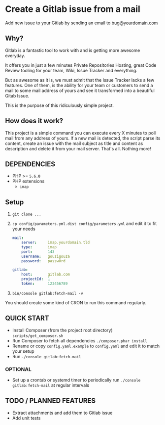# Create a Gitlab issue from a mail

Add new issue to your Gitlab by sending an email to bug@yourdomain.com

## Why?

Gitlab is a fantastic tool to work with and is getting more awesome everyday.

It offers you in just a few minutes Private Repositories Hosting, great Code Review tooling for your team, Wiki,
Issue Tracker and everything.

But as awesome as it is, we must admit that the Issue Tracker lacks a few features. One of them, is the ability for your
team or customers to send a mail to some mail address of yours and see it transformed into a beautiful Gitab Issue.

This is the purpose of this ridiculously simple project.

## How does it work?

This project is a simple command you can execute every X minutes to poll mail from any address of yours.
If a new mail is detected, the script parse its content, create an issue with the mail subject as title and content as
description and delete it from your mail server. That's all. Nothing more!

## DEPENDENCIES

- PHP >= `5.6.0`
- PHP extensions
  - `imap`

## Setup

1. `git clone ...`
2. `cp config/parameters.yml.dist config/parameters.yml` and edit it to fit your needs

    ```yaml
    mail:
        server:     imap.yourdomain.tld
        type:       imap
        port:       143
        username:   gouzigouza
        password:   passw0rd

    gitlab:
        host:       gitlab.com
        projectId:  1
        token:      123456789
    ```

3. `bin/console gitlab:fetch-mail -v`

You should create some kind of CRON to run this command regularly.

## QUICK START

- Install Composer (from the project root directory)
  `scripts/get_composer.sh`
- Run Composer to fetch all dependencies
  `./composer.phar install`
- Rename or copy `config.yaml.example` to `config.yaml` and edit it to match your setup
- Run `./console gitlab:fetch-mail`

### OPTIONAL

- Set up a crontab or systemd timer to periodically run `./console gitlab:fetch-mail` at regular intervals

## TODO / PLANNED FEATURES

- Extract attachments and add them to Gitlab issue
- Add unit tests
